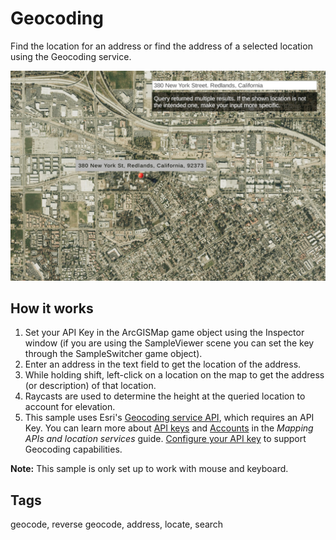 # Geocoding

Find the location for an address or find the address of a selected location using the Geocoding service. 

![Geocoding](Geocoding.jpg)

## How it works

1. Set your API Key in the ArcGISMap game object using the Inspector window (if you are using the SampleViewer scene you can set the key through the SampleSwitcher game object).
2. Enter an address in the text field to get the location of the address.
3. While holding shift, left-click on a location on the map to get the address (or description) of that location.
4. Raycasts are used to determine the height at the queried location to account for elevation.
5. This sample uses Esri's [Geocoding service API](https://developers.arcgis.com/rest/geocode/api-reference/overview-world-geocoding-service.htm), which requires an API Key. You can learn more about [API keys](https://developers.arcgis.com/documentation/mapping-apis-and-services/security/api-keys/) and [Accounts](https://developers.arcgis.com/documentation/mapping-apis-and-services/deployment/accounts/) in the _Mapping APIs and location services_ guide. [Configure your API key](https://developers.arcgis.com/documentation/mapping-apis-and-services/security/tutorials/create-and-manage-an-api-key/#set-service-scopes) to support Geocoding capabilities. 

**Note:** This sample is only set up to work with mouse and keyboard.


## Tags
geocode, reverse geocode, address, locate, search
